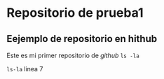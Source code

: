 # Repositorio de prueba1
## Eejemplo de repositorio en hithub
Este es mi primer repositorio de *github*
	`ls -la`
 
 `ls-la`
 linea 7
 
 	
 	
